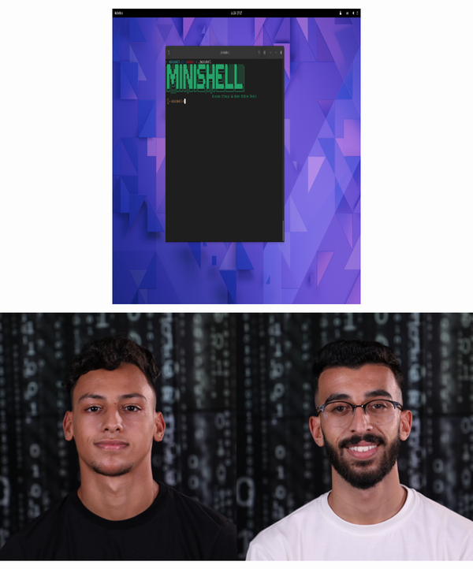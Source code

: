 <style>
.image-container {
  display: flex;
  justify-content: center; /* Center the images horizontally */
}
</style>


<p align="center" >
<img src ="https://github.com/oussamaettaqui/Minishell/blob/main/pictures/run-minishell.png"  width='900px' height='600px'>
</p>
<div class="image-container">
  <img src ="https://github.com/oussamaettaqui/Minishell/blob/main/pictures/bchokri.jpeg">
  <img src ="https://github.com/oussamaettaqui/Minishell/blob/main/pictures/oettaqui.jpeg">
</div>
